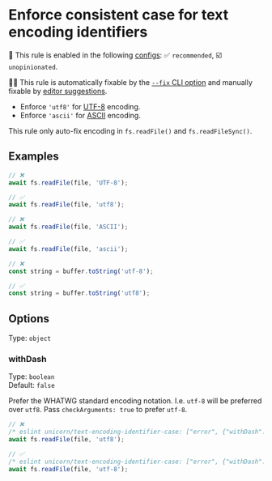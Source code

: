 # Enforce consistent case for text encoding identifiers

💼 This rule is enabled in the following [configs](https://github.com/sindresorhus/eslint-plugin-unicorn#recommended-config): ✅ `recommended`, ☑️ `unopinionated`.

🔧💡 This rule is automatically fixable by the [`--fix` CLI option](https://eslint.org/docs/latest/user-guide/command-line-interface#--fix) and manually fixable by [editor suggestions](https://eslint.org/docs/latest/use/core-concepts#rule-suggestions).

<!-- end auto-generated rule header -->
<!-- Do not manually modify this header. Run: `npm run fix:eslint-docs` -->

- Enforce `'utf8'` for [UTF-8](https://en.wikipedia.org/wiki/UTF-8) encoding.
- Enforce `'ascii'` for [ASCII](https://en.wikipedia.org/wiki/ASCII) encoding.

This rule only auto-fix encoding in `fs.readFile()` and `fs.readFileSync()`.

## Examples

```js
// ❌
await fs.readFile(file, 'UTF-8');

// ✅
await fs.readFile(file, 'utf8');
```

```js
// ❌
await fs.readFile(file, 'ASCII');

// ✅
await fs.readFile(file, 'ascii');
```

```js
// ❌
const string = buffer.toString('utf-8');

// ✅
const string = buffer.toString('utf8');
```

## Options

Type: `object`

### withDash

Type: `boolean`\
Default: `false`

Prefer the WHATWG standard encoding notation. I.e. `utf-8` will be preferred over `utf8`. Pass `checkArguments: true` to prefer `utf-8`.

```js
// ❌
/* eslint unicorn/text-encoding-identifier-case: ["error", {"withDash": true}] */
await fs.readFile(file, 'utf8');
```

```js
// ✅
/* eslint unicorn/text-encoding-identifier-case: ["error", {"withDash": true}] */
await fs.readFile(file, 'utf-8');
```
